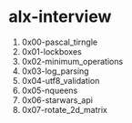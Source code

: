 # alx-interview
1. 0x00-pascal_tirngle
2. 0x01-lockboxes
3. 0x02-minimum_operations
4. 0x03-log_parsing
5. 0x04-utf8_validation
6. 0x05-nqueens
7. 0x06-starwars_api
8. 0x07-rotate_2d_matrix
